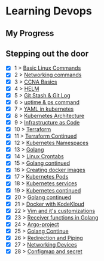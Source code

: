 # Learning Devops 

## My Progress

## Stepping out the door

- [x]  1 > [Basic Linux Commands](Progress/001/Readme.md)
- [x]  2 > [Networking commands](Progress/002/Readme.md)
- [x]  3 > [CCNA Basics](Progress/003/Readme.md)
- [x]  4 > [HELM](Progress/004/Readme.md)
- [x]  5 > [Git Stash & Git Log](Progress/005/Readme.md)
- [x]  6 > [uptime & ps command](Progress/006/Readme.md)
- [x]  7 > [YAML in kubernetes](Progress/007/Readme.md)
- [x]  8 > [Kubernetes Architecture](Progress/008/Readme.md)
- [x]  9 > [Infrastructure as Code](Progress/009/Readme.md)
- [x]  10 > [Terraform](Progress/010/Readme.md)
- [x]  11 > [Terraform Continued](Progress/011/Readme.md)
- [x]  12 > [Kubernetes Namespaces](Progress/012/Readme.md)
- [x]  13 > [Golang](Progress/013/Readme.md)
- [x]  14 > [Linux Crontabs](Progress/014/Readme.md)
- [x]  15 > [Golang continued](Progress/015/Readme.md)
- [x]  16 > [Creating docker images](Progress/016/Readme.md)
- [x]  17 > [Kubernetes Pods](Progress/017/Readme.md)
- [x]  18 > [Kubernetes services](Progress/018/Readme.md)
- [x]  19 > [Kubernetes continued](Progress/019/Readme.md)
- [x]  20 > [Golang continued](Progress/020/Readme.md)
- [x]  21 > [Docker with KodeKloud](Progress/021/Readme.md)
- [x]  22 > [Vim and it's customizations](Progress/022/Readme.md)
- [x]  23 > [Receiver functions in Golang](Progress/023/Readme.md)
- [x]  24 > [Argo-project](Progress/024/Readme.md)
- [x]  25 > [Golang Continue](Progress/025/Readme.md)
- [x]  26 > [Redirection and Piping](Progress/026/Readme.md)
- [x]  27 > [Networking Devices](Progress/027/Readme.md)
- [x]  28 > [Configmap and secret](Progress/028/Readme.md)
